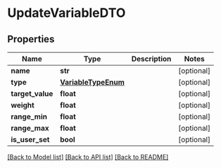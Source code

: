 # UpdateVariableDTO

## Properties
Name | Type | Description | Notes
------------ | ------------- | ------------- | -------------
**name** | **str** |  | [optional] 
**type** | [**VariableTypeEnum**](VariableTypeEnum.md) |  | [optional] 
**target_value** | **float** |  | [optional] 
**weight** | **float** |  | [optional] 
**range_min** | **float** |  | [optional] 
**range_max** | **float** |  | [optional] 
**is_user_set** | **bool** |  | [optional] 

[[Back to Model list]](../README.md#documentation-for-models) [[Back to API list]](../README.md#documentation-for-api-endpoints) [[Back to README]](../README.md)

